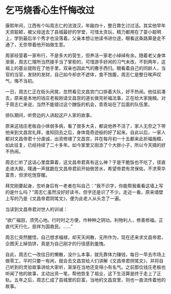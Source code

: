 # 乞丐烧香心生忏悔改过

康熙年间，江西有个叫周志仁的流浪汉，年踰四十，整日靠乞讨过活。其实他早年天资聪颖，被父母送去了县城最好的学堂，可惜太贪玩，精力都用在了耍小聪明上，学到最后半个秀才也没落着。父亲本想让他读书进仕途，眼看这条路算是走不通了，无奈带着他开始做生意。

周家经营着一家布行，不是多大的营生，但养活一家老小绰绰有余。随着老父身体渐衰，周志仁理所当然接手当了掌柜的，可惜游手好闲的习气未改，不到两年，这祖上的基业就败在了他手里，双亲也因此气的撒手西归。眼看着自己的同龄人，当官的当官，发财的发财，自己如今却衣不遮体，食不饱腹，周志仁是整日唉声叹气，悔不当初。

一日，周志仁正在街头闲晃，忽然看见文昌宫门口排着大队，好不热闹。他往前凑去，原来是本地的钱庄老板刚请文昌宫的道长做完祈福法事，正在给大家施粮。对于周志仁来说，当然不能错过这个蹭饭的机会，乖乖站在了后面的队伍里。

排队期间，听旁边的人讲起这户人家的故事。

原来这钱庄老板自小体弱多病，看了很多大夫，都说他养不活了，家人无奈之下带他来到文昌宫礼拜，谁知回去之后，身体竟奇迹般的好了起来。自此以后，一家人都对文昌帝君十分虔诚，出资修缮了文昌宫，并在每月初一十五都来此祈福施粮，如此往复，已经持续了二十多年。如今家里又刚添了个大胖小子，所以今天搞的好不热闹。

周志仁听了这话心里盘算着，这文昌帝君真有这么神？于是干脆饭也不吃了，径直走进大殿，噗通一声就跪在文昌帝君前开始倒苦水，希望帝君有灵保佑，不求荣华富贵，但求吃饱穿暖。

拜完刚要起身，忽听身后有一老者在叫自己：“我不识字，你能帮我看看这墙上写的是什么吗？”周志仁虽然没好好读书，但字还是识了不少。走近一看，原来墙壁上写的乃是《文昌帝君阴骘文》，便为此老人从头念了一遍。

当读到文昌帝君对世人的训诫：

“欲广福田，须凭心地。行时时之方便，作种种之阴功。利物利人，修善修福。正直代天行化，慈祥为国救民。……”

周志仁突然醒悟，自己想求福禄，却天天闲散，无所作为，现在还来求文昌帝君，企图天上掉馅饼，真是为自己刚才的行径感到羞愧。

自此，周志仁一改往日的懒散，没什么本事，就先靠体力赚钱，每日一早去市场上做零工，平时只要一有闲，就会去文昌宫给人们讲解《文昌帝君阴骘文》，并将自己听到的灵验故事讲给大家听，渐渐在当地还变得小有名气。之前那位钱庄老板也听闻了他的故事，主动出资一笔，帮他恢复了祖业，这下生活算是终于走上了正轨。五年之后，周志仁成了县城里的巨富，当地的文昌宫里，则也一直流传着他的故事。

